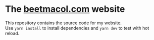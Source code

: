# The [beetmacol.com](https://beetmacol.com/) website
This repository contains the source code for my website.  
Use `yarn install` to install dependencies and `yarn dev` to test with hot reload.
